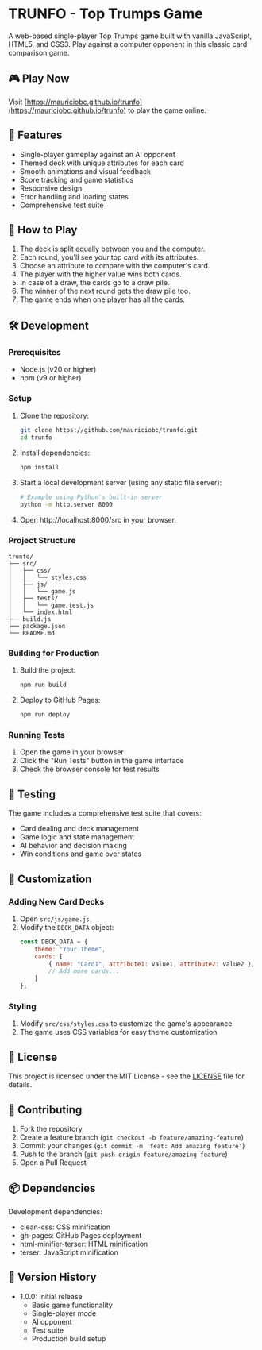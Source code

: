 # TRUNFO - Top Trumps Game

A web-based single-player Top Trumps game built with vanilla JavaScript, HTML5, and CSS3. Play against a computer opponent in this classic card comparison game.

## 🎮 Play Now

Visit [https://mauriciobc.github.io/trunfo](https://mauriciobc.github.io/trunfo) to play the game online.

## 🎯 Features

- Single-player gameplay against an AI opponent
- Themed deck with unique attributes for each card
- Smooth animations and visual feedback
- Score tracking and game statistics
- Responsive design
- Error handling and loading states
- Comprehensive test suite

## 🎲 How to Play

1. The deck is split equally between you and the computer.
2. Each round, you'll see your top card with its attributes.
3. Choose an attribute to compare with the computer's card.
4. The player with the higher value wins both cards.
5. In case of a draw, the cards go to a draw pile.
6. The winner of the next round gets the draw pile too.
7. The game ends when one player has all the cards.

## 🛠️ Development

### Prerequisites

- Node.js (v20 or higher)
- npm (v9 or higher)

### Setup

1. Clone the repository:
   ```bash
   git clone https://github.com/mauriciobc/trunfo.git
   cd trunfo
   ```

2. Install dependencies:
   ```bash
   npm install
   ```

3. Start a local development server (using any static file server):
   ```bash
   # Example using Python's built-in server
   python -m http.server 8000
   ```

4. Open http://localhost:8000/src in your browser.

### Project Structure

```
trunfo/
├── src/
│   ├── css/
│   │   └── styles.css
│   ├── js/
│   │   └── game.js
│   ├── tests/
│   │   └── game.test.js
│   └── index.html
├── build.js
├── package.json
└── README.md
```

### Building for Production

1. Build the project:
   ```bash
   npm run build
   ```

2. Deploy to GitHub Pages:
   ```bash
   npm run deploy
   ```

### Running Tests

1. Open the game in your browser
2. Click the "Run Tests" button in the game interface
3. Check the browser console for test results

## 🧪 Testing

The game includes a comprehensive test suite that covers:
- Card dealing and deck management
- Game logic and state management
- AI behavior and decision making
- Win conditions and game over states

## 🎨 Customization

### Adding New Card Decks

1. Open `src/js/game.js`
2. Modify the `DECK_DATA` object:
   ```javascript
   const DECK_DATA = {
       theme: "Your Theme",
       cards: [
           { name: "Card1", attribute1: value1, attribute2: value2 },
           // Add more cards...
       ]
   };
   ```

### Styling

1. Modify `src/css/styles.css` to customize the game's appearance
2. The game uses CSS variables for easy theme customization

## 📝 License

This project is licensed under the MIT License - see the [LICENSE](LICENSE) file for details.

## 🤝 Contributing

1. Fork the repository
2. Create a feature branch (`git checkout -b feature/amazing-feature`)
3. Commit your changes (`git commit -m 'feat: Add amazing feature'`)
4. Push to the branch (`git push origin feature/amazing-feature`)
5. Open a Pull Request

## 📦 Dependencies

Development dependencies:
- clean-css: CSS minification
- gh-pages: GitHub Pages deployment
- html-minifier-terser: HTML minification
- terser: JavaScript minification

## 🔄 Version History

- 1.0.0: Initial release
  - Basic game functionality
  - Single-player mode
  - AI opponent
  - Test suite
  - Production build setup
